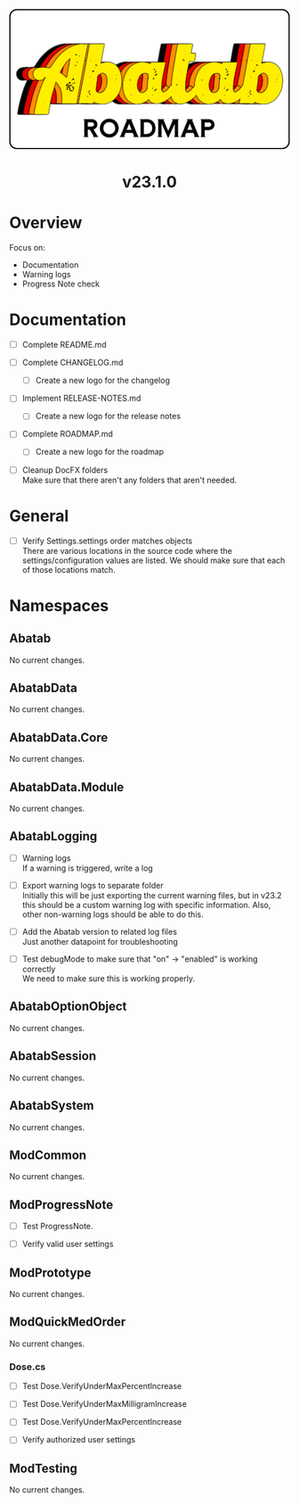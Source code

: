 <div align="center">

  <img src="../../images/Logos/AbatabRoadmapLogo.png" alt="Abatab Changelog" width="512">
  <br>

  <h1>
    v23.1.0
  </h1>

</div>

# Overview

Focus on:

* Documentation
* Warning logs
* Progress Note check

# Documentation

* [ ] Complete README.md

* [ ] Complete CHANGELOG.md
  * [ ] Create a new logo for the changelog

* [ ] Implement RELEASE-NOTES.md
  * [ ] Create a new logo for the release notes

* [ ] Complete ROADMAP.md
  * [ ] Create a new logo for the roadmap

* [ ] Cleanup DocFX folders  
Make sure that there aren't any folders that aren't needed.

# General

* [ ] Verify Settings.settings order matches objects  
There are various locations in the source code where the settings/configuration values are listed. We should make sure that each of those locations match.

# Namespaces

## Abatab

No current changes.

## AbatabData

No current changes.

## AbatabData.Core

No current changes.

## AbatabData.Module

No current changes.

## AbatabLogging

* [ ] Warning logs  
If a warning is triggered, write a log

* [ ] Export warning logs to separate folder  
Initially this will be just exporting the current warning files, but in v23.2 this should be a custom warning log with specific information. Also, other non-warning logs should be able to do this.

* [ ] Add the Abatab version to related log files  
Just another datapoint for troubleshooting

* [ ] Test debugMode to make sure that "on" -> "enabled" is working correctly  
We need to make sure this is working properly.

## AbatabOptionObject

No current changes.

## AbatabSession

No current changes.

## AbatabSystem

No current changes.

## ModCommon

No current changes.

## ModProgressNote

* [ ] Test ProgressNote.

* [ ] Verify valid user settings

## ModPrototype

No current changes.

## ModQuickMedOrder

No current changes.

### Dose.cs

* [ ] Test Dose.VerifyUnderMaxPercentIncrease

* [ ] Test Dose.VerifyUnderMaxMilligramIncrease

* [ ] Test Dose.VerifyUnderMaxPercentIncrease

* [ ] Verify authorized user settings

## ModTesting

No current changes.
